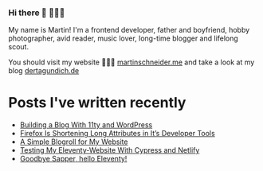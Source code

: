### Hi there 👋  🤷🏼‍♂️

My name is Martin! I'm a frontend developer, father and boyfriend, hobby photographer, avid reader, music lover, long-time blogger and lifelong scout.

You should visit my website 👨🏼‍💻 [martinschneider.me](https://martinschneider.me) and take a look at my blog [dertagundich.de](https://www.dertagundich.de)

# Posts I've written recently
<!-- BLOG-POST-LIST:START -->
- [Building a Blog With 11ty and WordPress](https://martinschneider.me/articles/building-a-website-with-11ty-and-wordpress/)
- [Firefox Is Shortening Long Attributes in It&#8217;s Developer Tools](https://martinschneider.me/articles/firefox-is-shortening-long-attributes-in-its-developer-tools/)
- [A Simple Blogroll for My Website](https://martinschneider.me/articles/a-simple-blogroll-for-my-website/)
- [Testing My Eleventy-Website With Cypress and Netlify](https://martinschneider.me/articles/testing-my-eleventy-website-with-cypress-and-netlify/)
- [Goodbye Sapper, hello Eleventy!](https://martinschneider.me/articles/goodbye-sapper-hello-eleventy/)
<!-- BLOG-POST-LIST:END -->
